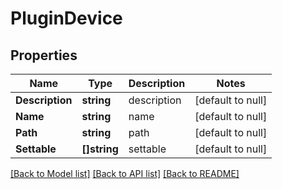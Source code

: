 # PluginDevice

## Properties
Name | Type | Description | Notes
------------ | ------------- | ------------- | -------------
**Description** | **string** | description | [default to null]
**Name** | **string** | name | [default to null]
**Path** | **string** | path | [default to null]
**Settable** | **[]string** | settable | [default to null]

[[Back to Model list]](../README.md#documentation-for-models) [[Back to API list]](../README.md#documentation-for-api-endpoints) [[Back to README]](../README.md)

